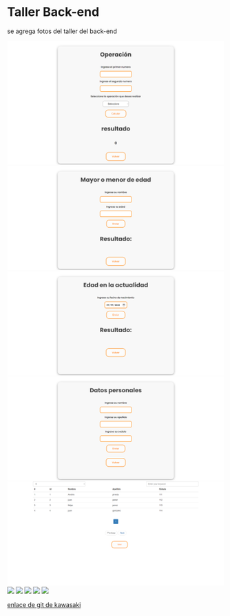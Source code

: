 <h1>Taller Back-end </h1>

<p> se agrega fotos del taller del back-end</p>

<img src="img/operacion.png"></img>
<img src="img/mayor edad.png"></img>
<img src="img/edad actual.png"></img>
<img src="img/datos personales.png"></img>
<img src="img/base de datos.png"></img>
<img src="back-end/Sesión kawasaki/img/readme/sesion.png"></img>
<img src="back-end/Sesión kawasaki/img/readme/principal.png"></img>
<img src="back-end/Sesión kawasaki/img/readme/mantenimientos.png"></img>
<img src="back-end/Sesión kawasaki/img/readme/citas.png"></img>
<img src="back-end/Sesión kawasaki/img/readme/grafica.png"></img>

<a href="https://github.com/0m4rP/Kawasaki-back"> enlace de git de kawasaki</a>